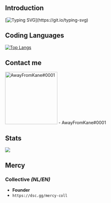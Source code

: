 ## Introduction

[![Typing SVG](https://readme-typing-svg.herokuapp.com?duration=3000&multiline=true&height=60&lines=Hi+there%2C+I'm+Kane!;I+am+a+FiveM+Developer.)](https://git.io/typing-svg)

## Coding Languages
[![Top Langs](https://github-readme-stats.vercel.app/api/top-langs/?username=AwayFromKane&layout=compact&langs_count=10&show_icons=true)](https://github.com/AwayFromKane)

## Contact me
<img src="https://www.freepnglogos.com/uploads/discord-logo-png/concours-discord-cartes-voeux-fortnite-france-6.png" alt="AwayFromKane#0001" href="https://dsc.gg/mercy-coll" width="170" height="170">
- AwayFromKane#0001

## Stats
![](https://komarev.com/ghpvc/?username=awayfromkane&color=blue&style=flat-square)

## Mercy

### Collective *(NL/EN)*
- **Founder**
- `https://dsc.gg/mercy-coll`
